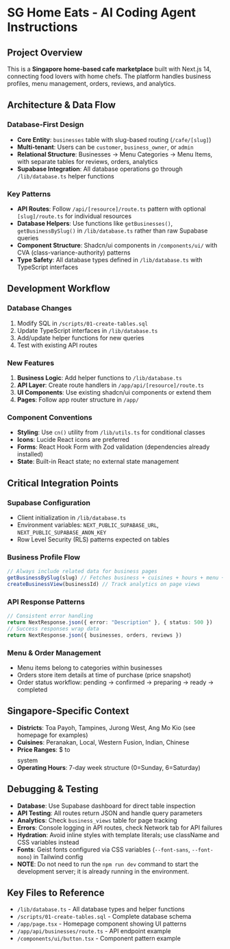 # SG Home Eats - AI Coding Agent Instructions

## Project Overview
This is a **Singapore home-based cafe marketplace** built with Next.js 14, connecting food lovers with home chefs. The platform handles business profiles, menu management, orders, reviews, and analytics.

## Architecture & Data Flow

### Database-First Design
- **Core Entity**: `businesses` table with slug-based routing (`/cafe/[slug]`)
- **Multi-tenant**: Users can be `customer`, `business_owner`, or `admin` 
- **Relational Structure**: Businesses → Menu Categories → Menu Items, with separate tables for reviews, orders, analytics
- **Supabase Integration**: All database operations go through `/lib/database.ts` helper functions

### Key Patterns
- **API Routes**: Follow `/api/[resource]/route.ts` pattern with optional `[slug]/route.ts` for individual resources
- **Database Helpers**: Use functions like `getBusinesses()`, `getBusinessBySlug()` in `/lib/database.ts` rather than raw Supabase queries
- **Component Structure**: Shadcn/ui components in `/components/ui/` with CVA (class-variance-authority) patterns
- **Type Safety**: All database types defined in `/lib/database.ts` with TypeScript interfaces

## Development Workflow

### Database Changes
1. Modify SQL in `/scripts/01-create-tables.sql` 
2. Update TypeScript interfaces in `/lib/database.ts`
3. Add/update helper functions for new queries
4. Test with existing API routes

### New Features
1. **Business Logic**: Add helper functions to `/lib/database.ts`
2. **API Layer**: Create route handlers in `/app/api/[resource]/route.ts`
3. **UI Components**: Use existing shadcn/ui components or extend them
4. **Pages**: Follow app router structure in `/app/`

### Component Conventions
- **Styling**: Use `cn()` utility from `/lib/utils.ts` for conditional classes
- **Icons**: Lucide React icons are preferred
- **Forms**: React Hook Form with Zod validation (dependencies already installed)
- **State**: Built-in React state; no external state management

## Critical Integration Points

### Supabase Configuration
- Client initialization in `/lib/database.ts` 
- Environment variables: `NEXT_PUBLIC_SUPABASE_URL`, `NEXT_PUBLIC_SUPABASE_ANON_KEY`
- Row Level Security (RLS) patterns expected on tables

### Business Profile Flow
```typescript
// Always include related data for business pages
getBusinessBySlug(slug) // Fetches business + cuisines + hours + menu + reviews + images
createBusinessView(businessId) // Track analytics on page views
```

### API Response Patterns
```typescript
// Consistent error handling
return NextResponse.json({ error: "Description" }, { status: 500 })
// Success responses wrap data
return NextResponse.json({ businesses, orders, reviews })
```

### Menu & Order Management
- Menu items belong to categories within businesses
- Orders store item details at time of purchase (price snapshot)
- Order status workflow: pending → confirmed → preparing → ready → completed

## Singapore-Specific Context
- **Districts**: Toa Payoh, Tampines, Jurong West, Ang Mo Kio (see homepage for examples)
- **Cuisines**: Peranakan, Local, Western Fusion, Indian, Chinese
- **Price Ranges**: $ to $$$$ system
- **Operating Hours**: 7-day week structure (0=Sunday, 6=Saturday)

## Debugging & Testing
- **Database**: Use Supabase dashboard for direct table inspection
- **API Testing**: All routes return JSON and handle query parameters
- **Analytics**: Check `business_views` table for page tracking
- **Errors**: Console logging in API routes, check Network tab for API failures
- **Hydration**: Avoid inline styles with template literals; use className and CSS variables instead
- **Fonts**: Geist fonts configured via CSS variables (`--font-sans`, `--font-mono`) in Tailwind config
- **NOTE**: Do not need to run the `npm run dev` command to start the development server; it is already running in the environment.

## Key Files to Reference
- `/lib/database.ts` - All database types and helper functions
- `/scripts/01-create-tables.sql` - Complete database schema
- `/app/page.tsx` - Homepage component showing UI patterns
- `/app/api/businesses/route.ts` - API endpoint example
- `/components/ui/button.tsx` - Component pattern example
